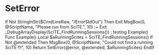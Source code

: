 # SetError
If Not StringInStr($CmdLineRaw, "/ErrorStdOut") Then Exit MsgBox(0, @ScriptName, "Please run from SciTE.", 10) ;~ Exit _DebugArrayDisplay(SciTE_FindRunningSessions()) ; testing  Example() Func Example()     Local $aRunningScites = SciTE_FindRunningSessions()     If Not @extended Then         MsgBox(0, @ScriptName, "Could not find a running SciTE !!!", 10)         Return SetError(@error, @extended, $aRunningScites)     EndIf
